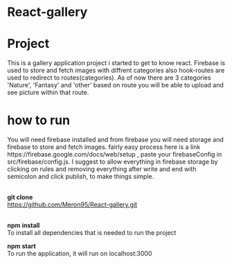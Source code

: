 # React-gallery
<h1>Project</h1>
This is a gallery application project i started to get to know react. Firebase is used to store and fetch images with diffrent categories also hook-routes are used to redirect to routes(categories). As of now there are 3 categories 'Nature', 'Fantasy' and 'other' based on route you will be able to upload and see picture within that route.

<h1> how to run</h1>
You will need firebase installed and from firebase you will need storage and firebase to store and fetch images. fairly easy process here is a link https://firebase.google.com/docs/web/setup , paste your firebaseConfig in src/firebase/config.js. I suggest to allow everything in firebase storage by clicking on rules and removing everything after write and end with semicolon and click publish, to make things simple.
</br></br>

<b> git clone</b></br>
https://github.com/Meron95/React-gallery.git 
</br></br>

<b> npm install</b></br>
To install all dependencies that is needed to run the project
  
<b> npm start </b></br>
To run the application, it will run on localhost:3000

